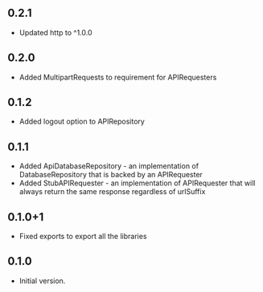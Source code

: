 ## 0.2.1

- Updated http to ^1.0.0

## 0.2.0

- Added MultipartRequests to requirement for APIRequesters

## 0.1.2

- Added logout option to APIRepository

## 0.1.1

- Added ApiDatabaseRepository - an implementation of DatabaseRepository that is backed by an APIRequester
- Added StubAPIRequester - an implementation of APIRequester that will always return the same response regardless of urlSuffix

## 0.1.0+1

- Fixed exports to export all the libraries

## 0.1.0

- Initial version.
